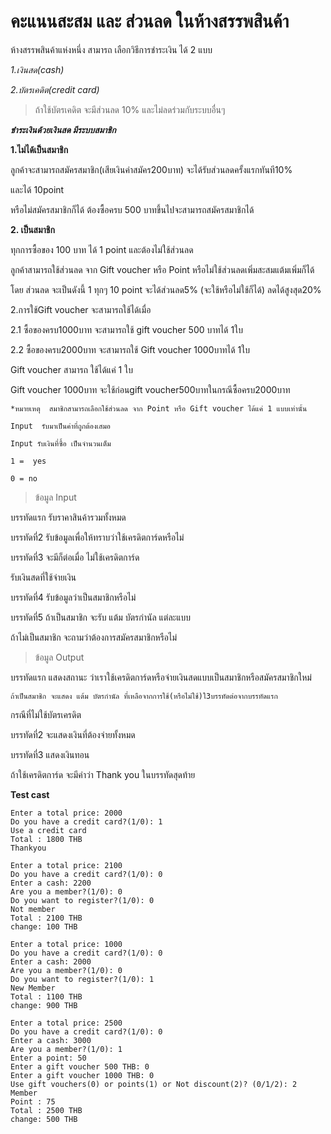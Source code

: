 #  **คะแนนสะสม และ ส่วนลด ในห้างสรรพสินค้า** 

ห้างสรรพสินค้าแห่งหนึ่ง สามารถ เลือกวิธีการชำระเงิน ได้ 2 แบบ

*1.เงินสด(cash)* 

*2.บัตรเคดิต(credit card)* 

> ถ้าใช้บัตรเคดิต จะมีส่วนลด 10% และไม่ลดร่วมกับระบบอื่นๆ 

 

***ชำระเงินด้วยเงินสด มีระบบสมาชิก***

**1.ไม่ได้เป็นสมาชิก**

ลูกค้าจะสามารถสมัครสมาชิก(เสียเงินค่าสมัคร200บาท) จะได้รับส่วนลดครั้งแรกทันที10% 

และได้ 10point 

หรือไม่สมัครสมาชิกก็ได้ ต้องซื้อครบ 500 บาทขึ้นไปจะสามารถสมัครสมาชิกได้

**2. เป็นสมาชิก** 

ทุกการซื้อของ 100 บาท ได้ 1 point และต้องไม่ใช้ส่วนลด 

ลูกค้าสามารถใช้ส่วนลด จาก Gift voucher หรือ Point หรือไม่ใช้ส่วนลดเพิ่มสะสมแต้มเพิ่มก็ได้ 

โดย ส่วนลด  จะเป็นดังนี้
 1 ทุกๆ 10 point จะได้ส่วนลด5% (จะใช้หรือไม่ใช้ก็ได้) ลดได้สูงสุด20% 

2.การใช้Gift voucher จะสามารถใช้ได้เมื่อ 

2.1  ซื้อของครบ1000บาท จะสามารถใช้ gift voucher 500 บาทได้  1ใบ 

2.2 ซื้อของครบ2000บาท จะสามารถใช้ Gift voucher 1000บาทได้ 1ใบ 

Gift voucher  สามารถ ใช้ได้แค่ 1 ใบ  

Gift voucher 1000บาท จะใช้ก่อนgift voucher500บาทในกรณีซื้อครบ2000บาท  


```
*หมายเหตุ  สมาชิกสามารถเลือกใช้ส่วนลด จาก Point หรือ Gift voucher ได้แค่ 1 แบบเท่านั้น 

Input  รับมาเป็นค่าที่ถูกต้องเสมอ 

Input รับเงินที่ซื้อ เป็นจำนวนเต็ม 

1 =  yes 

0 = no 
```

> ข้อมูล Input 
 
บรรทัดแรก รับราคาสินค้ารวมทั้งหมด 
 
บรรทัดที่2 รับข้อมูลเพื่อให้ทราบว่าใช้เครดิตการ์ดหรือไม่ 
 
บรรทัดที่3 จะมีก็ต่อเมื่อ ไม่ใช้เครดิตการ์ด 

รับเงินสดที่ใช้จ่ายเงิน 

บรรทัดที่4 รับข้อมูลว่าเป็นสมาชิกหรือไม่ 
 
บรรทัดที่5 ถ้าเป็นสมาชิก จะรับ แต้ม บัตรกำนัล แต่ละแบบ 

ถ้าไม่เป็นสมาชิก จะถามว่าต้องการสมัครสมาชิกหรือไม่ 

> ข้อมูล Output  

บรรทัดแรก แสดงสถานะ ว่าเราใช้เครดิตการ์ดหรือจ่ายเงินสดแบบเป็นสมาชิกหรือสมัครสมาชิกใหม่ 

 `ถ้าเป็นสมาชิก จะแสดง แต้ม บัตรกำนัล ที่เหลือจากการใช้(หรือไม่ใช้)ใ3บรรทัดต่อจากบรรทัดแรก` 
 
กรณีที่ไม่ใช้บัตรเครดิต 

บรรทัดที่2 จะแสดงเงินที่ต้องจ่ายทั้งหมด 
 
บรรทัดที่3 แสดงเงินทอน 

ถ้าใช้เครดิตการ์ด จะมีคำว่า Thank you ในบรรทัดสุดท้าย 

**Test cast**

```
Enter a total price: 2000
Do you have a credit card?(1/0): 1
Use a credit card
Total : 1800 THB
Thankyou
```


```
Enter a total price: 2100
Do you have a credit card?(1/0): 0
Enter a cash: 2200
Are you a member?(1/0): 0
Do you want to register?(1/0): 0
Not member
Total : 2100 THB
change: 100 THB
```


```
Enter a total price: 1000
Do you have a credit card?(1/0): 0
Enter a cash: 2000
Are you a member?(1/0): 0
Do you want to register?(1/0): 1
New Member
Total : 1100 THB
change: 900 THB
```


```
Enter a total price: 2500
Do you have a credit card?(1/0): 0
Enter a cash: 3000
Are you a member?(1/0): 1
Enter a point: 50
Enter a gift voucher 500 THB: 0
Enter a gift voucher 1000 THB: 0
Use gift vouchers(0) or points(1) or Not discount(2)? (0/1/2): 2
Member
Point : 75
Total : 2500 THB
change: 500 THB
```
